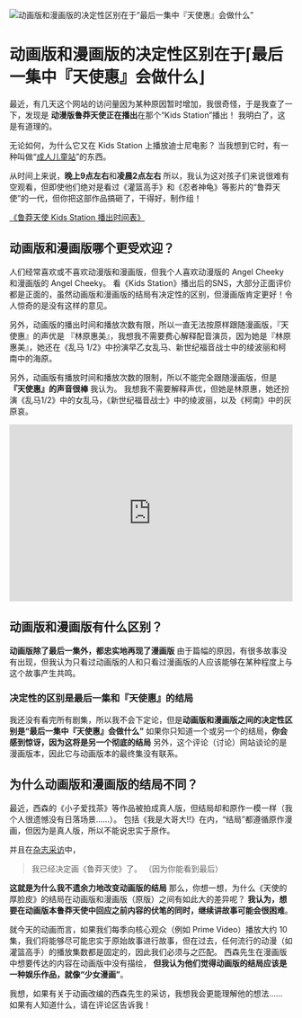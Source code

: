 <style>
  iframe {
    margin: 0 auto;
    display: block;
    width: 100%;
  }
</style>

![动画版和漫画版的决定性区别在于“最后一集中『天使惠』会做什么”](https://xn--q9j984gbug42c4wieqsm2o.jp/wp/wp-content/uploads/2021/07/ks11001799-825x510.png)

# 动画版和漫画版的决定性区别在于⌈最后一集中『天使惠』会做什么⌋

最近，有几天这个网站的访问量因为某种原因暂时增加，我很奇怪，于是我查了一下，发现是 **动漫版鲁莽天使正在播出**在那个“Kids Station”播出！ 我明白了，这是有道理的。

无论如何，为什么它又在 Kids Station 上播放迪士尼电影？ 当我想到它时，有一种叫做“[成人儿童站](https://www.kids-station.com/program/otona)”的东西。

从时间上来说，**晚上9点左右**和**凌晨2点左右**
所以，我认为这对孩子们来说很难有空观看，但即使他们绝对是看过《灌篮高手》和《忍者神龟》等影片的“鲁莽天使”的一代，但你把这部作品搞砸了，干得好，制作组！

[《鲁莽天使 Kids Station 播出时间表》](https://www.kids-station.com/programs/KS11001799)

## 动画版和漫画版哪个更受欢迎？

人们经常喜欢或不喜欢动漫版和漫画版，但我个人喜欢动漫版的 Angel Cheeky 和漫画版的 Angel Cheeky。 看《Kids Station》播出后的SNS，大部分正面评价都是正面的，虽然动画版和漫画版的结局有决定性的区别，但漫画版肯定更好！令人惊奇的是没有这样的意见。

另外，动画版的播出时间和播放次数有限，所以一直无法按原样跟随漫画版，『天使惠』的声优是 『林原惠美』，我想我不需要费心解释配音演员，因为她是『林原惠美』，她还在《乱马 1/2》中扮演早乙女乱马、新世纪福音战士中的绫波丽和柯南中的海原。

另外，动画版有播放时间和播放次数的限制，所以不能完全跟随漫画版，但是 **『天使惠』的声音很棒**
我认为。 我想我不需要解释声优，但她是林原惠，她还扮演《乱马1/2》中的女乱马，《新世纪福音战士》中的绫波丽，以及《柯南》中的灰原哀。

<iframe width="560" height="315" src="https://www.youtube.com/embed/EvF9qAUuzzA" title="YouTube video player" frameborder="0" allow="accelerometer; autoplay; clipboard-write; encrypted-media; gyroscope; picture-in-picture" allowfullscreen=""></iframe>

## 动画版和漫画版有什么区别？

**动画版除了最后一集外，都忠实地再现了漫画版**
由于篇幅的原因，有很多故事没有出现，但我认为只看过动画版的人和只看过漫画版的人应该能够在某种程度上与这个故事产生共鸣。

### 决定性的区别是最后一集和『天使惠』的结局

我还没有看完所有剧集，所以我不会下定论，但是**动画版和漫画版之间的决定性区别是“最后一集中『天使惠』会做什么”**
如果你只知道一个或另一个的结局，**你会感到惊讶，因为这将是另一个彻底的结局**
另外，这个评论（讨论）网站谈论的是漫画版本，因此它与动画版本的最终集没有联系。

## 为什么动画版和漫画版的结局不同？

最近，西森的《小子爱找茶》等作品被拍成真人版，但结局却和原作一模一样（我个人很遗憾没有日落场景……）。 包括《我是大哥大!!》在内，“结局”都遵循原作漫画，但因为是真人版，所以不能说忠实于原作。

并且在[杂志采访](http://renaemon.blog6.fc2.com/blog-entry-552.html)中，

> 我已经决定画《鲁莽天使》了。 （因为你能看到最后）

**这就是为什么我不遗余力地改变动画版的结局**
那么，你想一想，为什么《天使的厚脸皮》的结局在动画版和漫画版（原版）之间有如此大的差异呢？
**我认为，想要在动画版本鲁莽天使中回应之前内容的伏笔的同时，继续讲故事可能会很困难**。

就今天的动画而言，如果我们每季向核心观众（例如 Prime Video）播放大约 10 集，我们将能够尽可能忠实于原始故事进行故事，但在过去，任何流行的动漫（如灌篮高手）的播放集数都是固定的，因此我们必须与之匹配。 西森先生在漫画版中想要传达的内容在动画版中没有描绘，
**但我认为他们觉得动画版的结局应该是一种娱乐作品，就像“少女漫画”**。

我想，如果有关于动画改编的西森先生的采访，我想我会更能理解他的想法……
如果有人知道什么，请在评论区告诉我！
